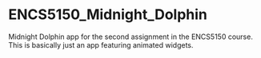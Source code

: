 # ENCS5150_Midnight_Dolphin

Midnight Dolphin app for the second assignment in the ENCS5150 course. This is basically just an app featuring animated widgets.
